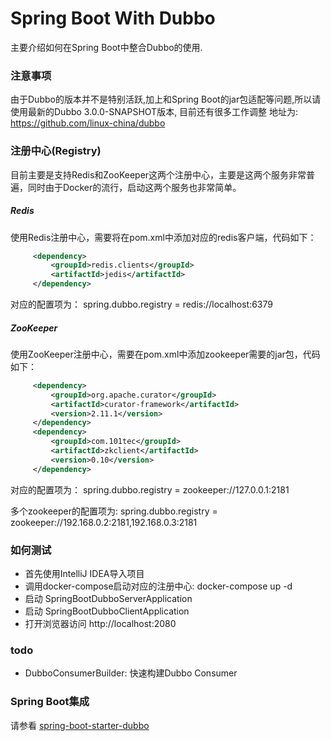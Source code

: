Spring Boot With Dubbo
===========================
主要介绍如何在Spring Boot中整合Dubbo的使用.

### 注意事项

由于Dubbo的版本并不是特别活跃,加上和Spring Boot的jar包适配等问题,所以请使用最新的Dubbo 3.0.0-SNAPSHOT版本, 目前还有很多工作调整
地址为: https://github.com/linux-china/dubbo 

### 注册中心(Registry)
目前主要是支持Redis和ZooKeeper这两个注册中心，主要是这两个服务非常普遍，同时由于Docker的流行，启动这两个服务也非常简单。

##### Redis
使用Redis注册中心，需要将在pom.xml中添加对应的redis客户端，代码如下：

```xml
     <dependency>
         <groupId>redis.clients</groupId>
         <artifactId>jedis</artifactId>
     </dependency>
```

对应的配置项为： spring.dubbo.registry = redis://localhost:6379

#####  ZooKeeper
使用ZooKeeper注册中心，需要在pom.xml中添加zookeeper需要的jar包，代码如下：

```xml
     <dependency>
         <groupId>org.apache.curator</groupId>
         <artifactId>curator-framework</artifactId>
         <version>2.11.1</version>
     </dependency>
     <dependency>
         <groupId>com.101tec</groupId>
         <artifactId>zkclient</artifactId>
         <version>0.10</version>
     </dependency>
```

对应的配置项为： spring.dubbo.registry = zookeeper://127.0.0.1:2181

多个zookeeper的配置项为: spring.dubbo.registry = zookeeper://192.168.0.2:2181,192.168.0.3:2181

### 如何测试

* 首先使用IntelliJ IDEA导入项目
* 调用docker-compose启动对应的注册中心: docker-compose up -d
* 启动 SpringBootDubboServerApplication
* 启动 SpringBootDubboClientApplication
* 打开浏览器访问 http://localhost:2080


### todo

* DubboConsumerBuilder: 快速构建Dubbo Consumer

### Spring Boot集成

请参看 [spring-boot-starter-dubbo](https://github.com/linux-china/spring-boot-dubbo/tree/master/spring-boot-starter-dubbo) 


